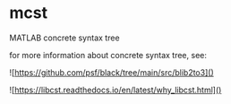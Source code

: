 # mcst
MATLAB concrete syntax tree

for more information about concrete syntax tree, see:

![https://github.com/psf/black/tree/main/src/blib2to3]()

![https://libcst.readthedocs.io/en/latest/why_libcst.html]()

